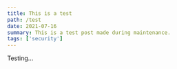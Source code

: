 ```yaml
---
title: This is a test
path: /test
date: 2021-07-16
summary: This is a test post made during maintenance.
tags: ['security']
---
```


Testing...
